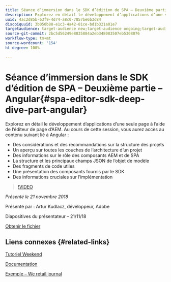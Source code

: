 ```yaml
---
title: Séance d’immersion dans le SDK d’édition de SPA – Deuxième partie – Angular
description: Explorez en détail le développement d’applications d’une seule page à l’aide de l’éditeur de page d’AEM.
uuid: 4ac2d85b-63f9-4d74-a8c0-7857be6b3d84
discoiquuid: 3b050b88-e1c3-4a42-81ce-bd1b321a01e7
targetaudience: target-audience new;target-audience ongoing;target-audience upgrader
source-git-commit: 2bc5d56249e8835884a2eb348083507eb5308076
workflow-type: tm+mt
source-wordcount: '154'
ht-degree: 100%

---
```



# Séance d’immersion dans le SDK d’édition de SPA – Deuxième partie – Angular{#spa-editor-sdk-deep-dive-part-angular}

Explorez en détail le développement d’applications d’une seule page à l’aide de l’éditeur de page d’AEM. Au cours de cette session, vous aurez accès au contenu suivant lié à Angular :

* Des considérations et des recommandations sur la structure des projets
* Un aperçu sur toutes les couches de l’architecture d’un projet
* Des informations sur le rôle des composants AEM et de SPA
* La structure et les principaux champs JSON de l’objet de modèle
* Des fragments de code utiles
* Une présentation des composants fournis par le SDK
* Des informations cruciales sur l’implémentation

>[!VIDEO](https://video.tv.adobe.com/v/25503/?quality-9)

*Présenté le 21 novembre 2018*

Présenté par : Artur Kudlacz, développeur, Adobe

Diapositives du présentateur – 21/11/18

[Obtenir le fichier](assets/aem-gems-aem-spaeditorangular-112118.pdf)

## Liens connexes {#related-links}

[Tutoriel Weekend](https://experienceleague.adobe.com/docs/experience-manager-learn/getting-started-wknd-tutorial-develop/overview.html?lang=fr)

[Documentation](https://helpx.adobe.com/fr/experience-manager/6-4/sites/developing/using/spa-overview.html)

[Exemple – We retail journal](https://github.com/adobe/aem-sample-we-retail-journal)

<!--
[Get back to the Overview](https://helpx.adobe.com/experience-manager/kt/eseminars/gems/aem-index.html)
-->

